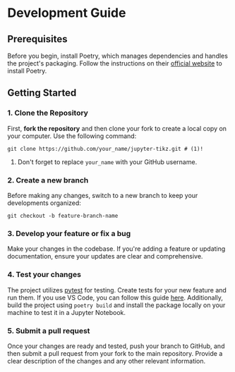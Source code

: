 # Development Guide

## Prerequisites

Before you begin, install Poetry, which manages dependencies and handles the project's packaging. Follow the instructions on their [official website](https://python-poetry.org/docs/#installation) to install Poetry.

## Getting Started

### 1. Clone the Repository

First, **fork the repository** and then clone your fork to create a local copy on your computer. Use the following command:

``` { .shell .annotate }
git clone https://github.com/your_name/jupyter-tikz.git # (1)!
```

1. Don't forget to replace `your_name` with your GitHub username.

### 2. Create a new branch

Before making any changes, switch to a new branch to keep your developments organized:

```shell
git checkout -b feature-branch-name
```

### 3. Develop your feature or fix a bug

Make your changes in the codebase. If you're adding a feature or updating documentation, ensure your updates are clear and comprehensive.

### 4. Test your changes

The project utilizes [pytest](https://docs.pytest.org/) for testing. Create tests for your new feature and run them. If you use VS Code, you can follow this guide [here](https://code.visualstudio.com/docs/python/testing). Additionally, build the project using `poetry build` and install the package locally on your machine to test it in a Jupyter Notebook.

### 5. Submit a pull request

Once your changes are ready and tested, push your branch to GitHub, and then submit a pull request from your fork to the main repository. Provide a clear description of the changes and any other relevant information.
